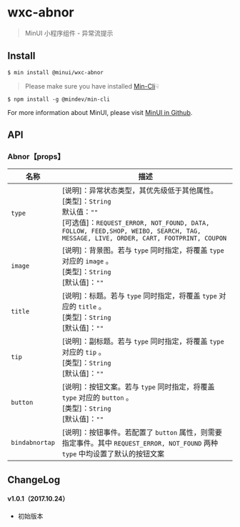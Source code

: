 # wxc-abnor

> MinUI 小程序组件 - 异常流提示

## Install

``` bash
$ min install @minui/wxc-abnor
```

> Please make sure you have installed [Min-Cli](https://github.com/meili/min-cli)☟

```
$ npm install -g @mindev/min-cli
```

For more information about MinUI, please visit [MinUI in Github](https://github.com/meili/minui).


## API

### Abnor【props】

| 名称                  | 描述                         |
|----------------------|------------------------------|
|`type`                | [说明]：异常状态类型，其优先级低于其他属性。<br>[类型]：`String`<br>默认值：`""` <br>[可选值]：`REQUEST_ERROR, NOT_FOUND, DATA, FOLLOW, FEED,SHOP, WEIBO, SEARCH, TAG, MESSAGE, LIVE, ORDER, CART, FOOTPRINT, COUPON`|
|`image`               | [说明]：背景图。若与 `type` 同时指定，将覆盖 `type` 对应的 `image` 。<br>[类型]：`String`<br>[默认值]：`""` <br>   |
|`title`               | [说明]：标题。若与 `type` 同时指定，将覆盖 `type` 对应的 `title` 。<br>[类型]：`String`<br>[默认值]：`""` <br>     |
|`tip`                 | [说明]：副标题。若与 `type` 同时指定，将覆盖 `type` 对应的 `tip` 。<br>[类型]：`String`<br>[默认值]：`""` <br>       |
|`button`              | [说明]：按钮文案。若与 `type` 同时指定，将覆盖 `type` 对应的 `button` 。<br>[类型]：`String`<br>[默认值]：`""` <br>  |
|`bindabnortap`        | [说明]：按钮事件。若配置了 `button` 属性，则需要指定事件。其中 `REQUEST_ERROR, NOT_FOUND` 两种 `type` 中均设置了默认的按钮文案 |

##  ChangeLog

#### v1.0.1（2017.10.24）

- 初始版本
